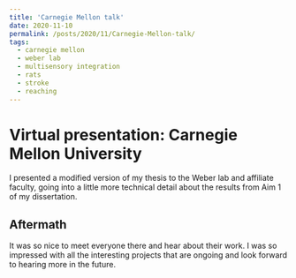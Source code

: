 ```yaml
---
title: 'Carnegie Mellon talk'
date: 2020-11-10
permalink: /posts/2020/11/Carnegie-Mellon-talk/
tags:
  - carnegie mellon
  - weber lab
  - multisensory integration
  - rats
  - stroke
  - reaching
---
```


# Virtual presentation: Carnegie Mellon University #
I presented a modified version of my thesis to the Weber lab and affiliate faculty, going into a little more technical detail about the results from Aim 1 of my dissertation. 

## Aftermath ##
It was so nice to meet everyone there and hear about their work. I was so impressed with all the interesting projects that are ongoing and look forward to hearing more in the future.